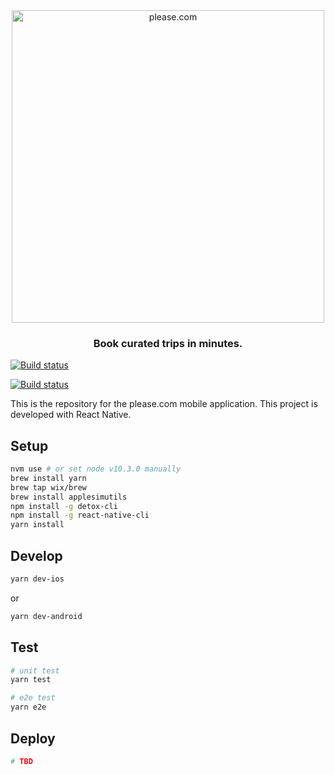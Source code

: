 <div align="center">
  <a href="https://demo.please.com"><img src="https://please-com.imgix.net/static/please-logo.png?w=600" alt="please.com" width="500px"/></a>

### Book curated trips in minutes.

</div>

[![Build status](https://build.appcenter.ms/v0.1/apps/85f0b373-9181-4c26-a182-fcada01e27ce/branches/master/badge)](https://appcenter.ms)

[![Build status](https://build.appcenter.ms/v0.1/apps/637223a5-0fce-4489-ae9b-e837a4712da9/branches/master/badge)](https://appcenter.ms)


This is the repository for the please.com mobile application. This project is developed with React Native. 

## Setup

```bash
nvm use # or set node v10.3.0 manually
brew install yarn
brew tap wix/brew
brew install applesimutils
npm install -g detox-cli
npm install -g react-native-cli
yarn install
```

## Develop

```bash
yarn dev-ios
```

or

```bash
yarn dev-android
```

## Test

```bash
# unit test
yarn test

# e2e test
yarn e2e
```

## Deploy

```bash
# TBD
```
